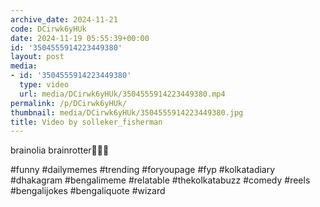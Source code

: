 ```yaml
---
archive_date: 2024-11-21
code: DCirwk6yHUk
date: 2024-11-19 05:55:39+00:00
id: '3504555914223449380'
layout: post
media:
- id: '3504555914223449380'
  type: video
  url: media/DCirwk6yHUk/3504555914223449380.mp4
permalink: /p/DCirwk6yHUk/
thumbnail: media/DCirwk6yHUk/3504555914223449380.jpg
title: Video by solleker_fisherman
---
```


brainolia brainrotter💪😼😼  
  
#funny #dailymemes #trending #foryoupage #fyp  #kolkatadiary #dhakagram #bengalimeme #relatable #thekolkatabuzz #comedy #reels #bengalijokes #bengaliquote  #wizard